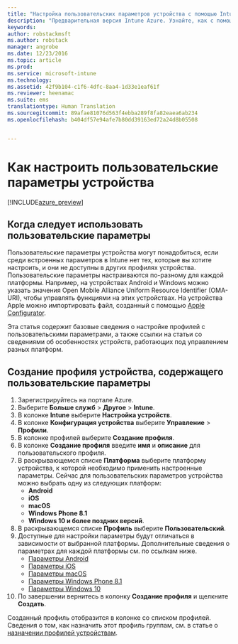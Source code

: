 ```yaml
---
title: "Настройка пользовательских параметров устройства с помощью Intune | Предварительная версия Intune Azure | Документация Майкрософт"
description: "Предварительная версия Intune Azure. Узнайте, как с помощью Intune можно настроить пользовательские параметры на управляемых устройствах."
keywords: 
author: robstackmsft
ms.author: robstack
manager: angrobe
ms.date: 12/23/2016
ms.topic: article
ms.prod: 
ms.service: microsoft-intune
ms.technology: 
ms.assetid: 42f9b104-c1f6-4dfc-8aa4-1d33e1eaf61f
ms.reviewer: heenamac
ms.suite: ems
translationtype: Human Translation
ms.sourcegitcommit: 89afae81076d563f4ebba289f8fa82eaea6ab234
ms.openlocfilehash: b404df57e94afe7b80dd39163ed72a24d8b05508


---
```


# <a name="how-to-configure-custom-device-settings"></a>Как настроить пользовательские параметры устройства

[!INCLUDE[azure_preview](../includes/azure_preview.md)]

## <a name="when-to-use-custom-settings"></a>Когда следует использовать пользовательские параметры

Пользовательские параметры устройства могут понадобиться, если среди встроенных параметров в Intune нет тех, которые вы хотите настроить, и они не доступны в других профилях устройства.
Пользовательские параметры настраиваются по-разному для каждой платформы. Например, на устройствах Android и Windows можно указать значения Open Mobile Alliance Uniform Resource Identifier (OMA-URI), чтобы управлять функциями на этих устройствах. На устройства Apple можно импортировать файл, созданный с помощью [Apple Configurator](https://itunes.apple.com/us/app/apple-configurator-2/id1037126344?mt=12).

Эта статья содержит базовые сведения о настройке профилей с пользовательскими параметрами, а также ссылки на статьи со сведениями об особенностях устройств, работающих под управлением разных платформ.

## <a name="create-a-device-profile-containing-custom-settings"></a>Создание профиля устройства, содержащего пользовательские параметры

1. Зарегистрируйтесь на портале Azure.
2. Выберите **Больше служб** > **Другое** > **Intune**.
3. В колонке **Intune** выберите **Настройка устройств**.
2. В колонке **Конфигурация устройства** выберите **Управление** > **Профили**.
3. В колонке профилей выберите **Создание профиля**.
4. В колонке **Создание профиля** введите **имя** и **описание** для пользовательского профиля.
5. В раскрывающемся списке **Платформа** выберите платформу устройства, к которой необходимо применить настроенные параметры. Сейчас для пользовательских параметров устройства можно выбрать одну из следующих платформ:
    - **Android**
    - **iOS**
    - **macOS**
    - **Windows Phone 8.1**
    - **Windows 10 и более поздних версий**.
6. В раскрывающемся списке **Профиль** выберите **Пользовательский**.
7. Доступные для настройки параметры будут отличаться в зависимости от выбранной платформы. Дополнительные сведения о параметрах для каждой платформы см. по ссылкам ниже.
    - [Параметры Android](custom-for-android.md)
    - [Параметры iOS](custom-for-ios.md)
    - [Параметры macOS](custom-for-macos.md)
    - [Параметры Windows Phone 8.1](custom-for-windows-phone-8-1.md)
    - [Параметры Windows 10](custom-for-windows-10.md)
8. По завершении вернитесь в колонку **Создание профиля** и щелкните **Создать**.

Созданный профиль отобразится в колонке со списком профилей.
Сведения о том, как назначить этот профиль группам, см. в статье о [назначении профилей устройствам](how-to-assign-device-profiles.md).




<!--HONumber=Feb17_HO1-->


